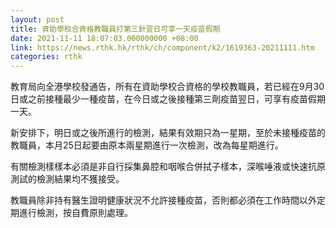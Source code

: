 ```yaml
---
layout: post
title: 資助學校合資格教職員打第三針翌日可享一天疫苗假期
date: 2021-11-11 18:07:03.000000000 +08:00
link: https://news.rthk.hk/rthk/ch/component/k2/1619363-20211111.htm
categories: rthk
---
```


教育局向全港學校發通告，所有在資助學校合資格的學校教職員，若已經在9月30日或之前接種最少一種疫苗，在今日或之後接種第三劑疫苗翌日，可享有疫苗假期一天。

新安排下，明日或之後所進行的檢測，結果有效期只為一星期，至於未接種疫苗的教職員，本月25日起要由原本兩星期進行一次檢測，改為每星期進行。

有關檢測樣樣本必須是非自行採集鼻腔和咽喉合併拭子樣本，深喉唾液或快速抗原測試的檢測結果均不獲接受。

教職員除非持有醫生證明健康狀況不允許接種疫苗，否則都必須在工作時間以外定期進行檢測，按自費原則處理。

